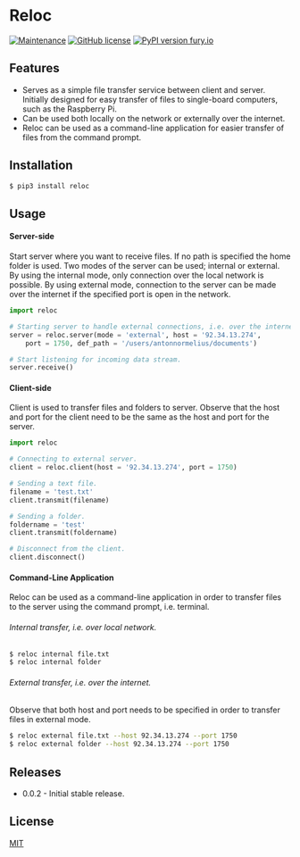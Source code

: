 # Reloc

[![Maintenance](https://img.shields.io/badge/Maintained%3F-yes-green.svg)](https://GitHub.com/Naereen/StrapDown.js/graphs/commit-activity)
[![GitHub license](https://img.shields.io/github/license/Naereen/StrapDown.js.svg)](https://github.com/Naereen/StrapDown.js/blob/master/LICENSE)
[![PyPI version fury.io](https://badge.fury.io/py/ansicolortags.svg)](https://pypi.python.org/pypi/ansicolortags/)

## Features
* Serves as a simple file transfer service between client and server. Initially designed for easy transfer of files to single-board computers, such as the Raspberry Pi.
* Can be used both locally on the network or externally over the internet.
* Reloc can be used as a command-line application for easier transfer of files from the command prompt.

 
## Installation
```bash
$ pip3 install reloc
```
 
## Usage
#### Server-side
Start server where you want to receive files. If no path is specified the home folder is used. Two modes of the server can be used; internal or external. By using the internal mode, only connection over the local network is possible. By using external mode, connection to the server can be made over the internet if the specified port is open in the network.


```python
import reloc

# Starting server to handle external connections, i.e. over the internet.
server = reloc.server(mode = 'external', host = '92.34.13.274', 
    port = 1750, def_path = '/users/antonnormelius/documents')

# Start listening for incoming data stream.
server.receive()
```
 
#### Client-side
Client is used to transfer files and folders to server. Observe that
the host and port for the client need to be the same as the host and port
for the server. 
```python
import reloc

# Connecting to external server.
client = reloc.client(host = '92.34.13.274', port = 1750)

# Sending a text file.
filename = 'test.txt'
client.transmit(filename)

# Sending a folder.
foldername = 'test'
client.transmit(foldername)

# Disconnect from the client.
client.disconnect()

```

#### Command-Line Application
Reloc can be used as a command-line application in order to transfer files to the server
using the command prompt, i.e. terminal.

###### Internal transfer, i.e. over local network.
```bash
$ reloc internal file.txt
$ reloc internal folder
```

###### External transfer, i.e. over the internet.
Observe that both host and port needs to be specified in order
to transfer files in external mode.
```bash
$ reloc external file.txt --host 92.34.13.274 --port 1750
$ reloc external folder --host 92.34.13.274 --port 1750
```

## Releases
* 0.0.2 - Initial stable release.

## License
[MIT](https://choosealicense.com/licenses/mit/)
